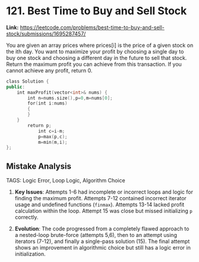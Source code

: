 # 121. Best Time to Buy and Sell Stock

**Link:** https://leetcode.com/problems/best-time-to-buy-and-sell-stock/submissions/1695287457/

You are given an array prices where prices[i] is the price of a given stock on the ith day. You want to maximize your profit by choosing a single day to buy one stock and choosing a different day in the future to sell that stock. Return the maximum profit you can achieve from this transaction. If you cannot achieve any profit, return 0.

```cpp
class Solution {
public:
    int maxProfit(vector<int>& nums) {
        int n=nums.size(),p=0,m=nums[0];
        for(int i:nums)
        {
        }
    }
        return p;
            int c=i-m;
            p=max(p,c);
            m=min(m,i);
};
```

## Mistake Analysis

TAGS: Logic Error, Loop Logic, Algorithm Choice

1. **Key Issues**: Attempts 1-6 had incomplete or incorrect loops and logic for finding the maximum profit. Attempts 7-12 contained incorrect iterator usage and undefined functions (`finmax`). Attempts 13-14 lacked profit calculation within the loop. Attempt 15 was close but missed initializing `p` correctly.

2. **Evolution**: The code progressed from a completely flawed approach to a nested-loop brute-force (attempts 5,6), then to an attempt using iterators (7-12), and finally a single-pass solution (15).  The final attempt shows an improvement in algorithmic choice but still has a logic error in initialization.

